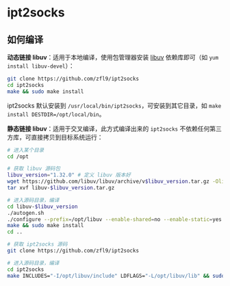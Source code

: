 # ipt2socks

## 如何编译
**动态链接 libuv**：适用于本地编译，使用包管理器安装 [libuv](https://github.com/libuv/libuv) 依赖库即可（如 `yum install libuv-devel`）：
```bash
git clone https://github.com/zfl9/ipt2socks
cd ipt2socks
make && sudo make install
```
ipt2socks 默认安装到 `/usr/local/bin/ipt2socks`，可安装到其它目录，如 `make install DESTDIR=/opt/local/bin`。

**静态链接 libuv**：适用于交叉编译，此方式编译出来的 `ipt2socks` 不依赖任何第三方库，可直接拷贝到目标系统运行：
```bash
# 进入某个目录
cd /opt

# 获取 libuv 源码包
libuv_version="1.32.0" # 定义 libuv 版本好
wget https://github.com/libuv/libuv/archive/v$libuv_version.tar.gz -Olibuv-$libuv_version.tar.gz
tar xvf libuv-$libuv_version.tar.gz

# 进入源码目录，编译
cd libuv-$libuv_version
./autogen.sh
./configure --prefix=/opt/libuv --enable-shared=no --enable-static=yes CC="gcc -O3"
make && sudo make install
cd ..

# 获取 ipt2socks 源码
git clone https://github.com/zfl9/ipt2socks

# 进入源码目录，编译
cd ipt2socks
make INCLUDES="-I/opt/libuv/include" LDFLAGS="-L/opt/libuv/lib" && sudo make install
```
